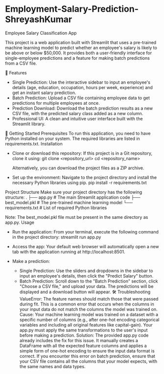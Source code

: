 # Employment-Salary-Prediction-ShreyashKumar

Employee Salary Classification App

This project is a web application built with Streamlit that uses a pre-trained machine learning model to predict whether an employee's salary is likely to be above or below $50,000. It provides both a user-friendly interface for single-employee predictions and a feature for making batch predictions from a CSV file.

🌟 Features
 * Single Prediction: Use the interactive sidebar to input an employee's details (age, education, occupation, hours per week, experience) and get an instant salary prediction.
 * Batch Prediction: Upload a CSV file containing employee data to get predictions for multiple employees at once.
 * Prediction Download: Download the batch prediction results as a new CSV file, with the predicted salary class added as a new column.
 * Professional UI: A clean and intuitive user interface built with the Streamlit library.

🚀 Getting Started
Prerequisites
To run this application, you need to have Python installed on your system. The required libraries are listed in requirements.txt.
Installation
 * Clone or download this repository: If this project is in a Git repository, clone it using:
   git clone <repository_url>
cd <repository_name>

   Alternatively, you can download the project files as a ZIP archive.
 * Set up the environment: Navigate to the project directory and install the necessary Python libraries using pip.
   pip install -r requirements.txt

Project Structure
Make sure your project directory has the following structure:
.
├── app.py              # The main Streamlit application code
├── best_model.pkl      # The pre-trained machine learning model
└── requirements.txt    # List of required Python libraries

Note: The best_model.pkl file must be present in the same directory as app.py.
Usage
 * Run the application: From your terminal, execute the following command in the project directory:
   streamlit run app.py

 * Access the app: Your default web browser will automatically open a new tab with the application running at http://localhost:8501.
 * Make a prediction:
   * Single Prediction: Use the sliders and dropdowns in the sidebar to input an employee's details, then click the "Predict Salary" button.
   * Batch Prediction: Scroll down to the "Batch Prediction" section, click "Choose a CSV file," and upload your data. The predictions will be displayed and a download button will appear.
🛠 Troubleshooting
ValueError: The feature names should match those that were passed during fit.
This is a common error that occurs when the columns in your input data do not match the columns the model was trained on.
Cause: Your machine learning model was trained on a dataset with a specific number of columns (e.g., after one-hot encoding categorical variables and including all original features like capital-gain). Your app.py must apply the same transformations to the user's input before making a prediction.
Solution: The provided app.py code already includes the fix for this issue. It manually creates a DataFrame with all the expected feature columns and applies a simple form of one-hot encoding to ensure the input data format is correct.
If you encounter this error on batch prediction, ensure that your CSV file contains all the columns that your model expects, with the same names and data types.
